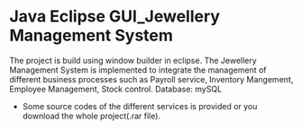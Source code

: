 # Java Eclipse GUI_Jewellery Management System
The project is build using window builder in eclipse. The Jewellery Management System is implemented to integrate the management of different business processes such as Payroll service, Inventory Mangement, Employee Management, Stock control.
Database: mySQL
- Some source codes of the different services is provided or you download the whole project(.rar file).
